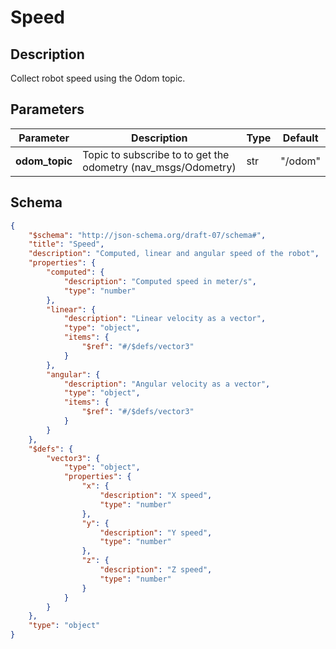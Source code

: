 # Speed

## Description

Collect robot speed using the Odom topic.

## Parameters

| Parameter      | Description                                                   | Type | Default |
| -------------- | ------------------------------------------------------------- | ---- | ------- |
| **odom_topic** | Topic to subscribe to to get the odometry (nav_msgs/Odometry) | str  | "/odom" |

## Schema

```json
{
    "$schema": "http://json-schema.org/draft-07/schema#",
    "title": "Speed",
    "description": "Computed, linear and angular speed of the robot",
    "properties": {
        "computed": {
            "description": "Computed speed in meter/s",
            "type": "number"
        },
        "linear": {
            "description": "Linear velocity as a vector",
            "type": "object",
            "items": {
                "$ref": "#/$defs/vector3"
            }
        },
        "angular": {
            "description": "Angular velocity as a vector",
            "type": "object",
            "items": {
                "$ref": "#/$defs/vector3"
            }
        }
    },
    "$defs": {
        "vector3": {
            "type": "object",
            "properties": {
                "x": {
                    "description": "X speed",
                    "type": "number"
                },
                "y": {
                    "description": "Y speed",
                    "type": "number"
                },
                "z": {
                    "description": "Z speed",
                    "type": "number"
                }
            }
        }
    },
    "type": "object"
}
```
